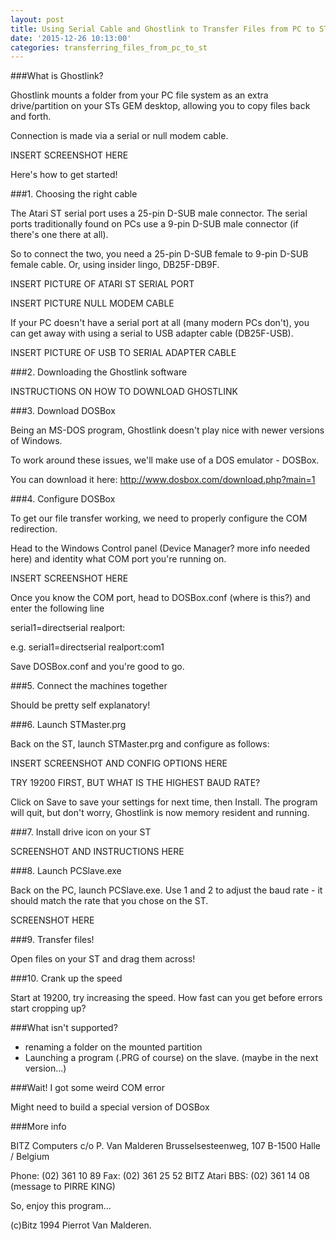 ```yaml
---
layout: post
title: Using Serial Cable and Ghostlink to Transfer Files from PC to ST
date: '2015-12-26 10:13:00'
categories: transferring_files_from_pc_to_st
---
```


###What is Ghostlink?

Ghostlink mounts a folder from your PC file system as an extra drive/partition on your STs GEM desktop, allowing you to copy files back and forth.

Connection is made via a serial or null modem cable.

INSERT SCREENSHOT HERE

Here's how to get started!

###1. Choosing the right cable

The Atari ST serial port uses a 25-pin D-SUB male connector. The serial ports traditionally found on PCs use a 9-pin D-SUB male connector (if there's one there at all).

So to connect the two, you need a 25-pin D-SUB female to 9-pin D-SUB female cable. Or, using insider lingo, DB25F-DB9F.

INSERT PICTURE OF ATARI ST SERIAL PORT 

INSERT PICTURE NULL MODEM CABLE

If your PC doesn't have a serial port at all (many modern PCs don't), you can get away with using a serial to USB adapter cable (DB25F-USB).

INSERT PICTURE OF USB TO SERIAL ADAPTER CABLE 

###2. Downloading the Ghostlink software

INSTRUCTIONS ON HOW TO DOWNLOAD GHOSTLINK

###3. Download DOSBox

Being an MS-DOS program, Ghostlink doesn't play nice with newer versions of Windows.

To work around these issues, we'll make use of a DOS emulator - DOSBox.

You can download it here: http://www.dosbox.com/download.php?main=1

###4. Configure DOSBox

To get our file transfer working, we need to properly configure the COM redirection.

Head to the Windows Control panel (Device Manager? more info needed here) and identity what COM port you're running on.

INSERT SCREENSHOT HERE

Once you know the COM port, head to DOSBox.conf (where is this?) and enter the following line

serial1=directserial realport:<MY REAL COM PORT>

e.g.
serial1=directserial realport:com1

Save DOSBox.conf and you're good to go.

###5. Connect the machines together

Should be pretty self explanatory!

###6. Launch STMaster.prg

Back on the ST, launch STMaster.prg and configure as follows:

INSERT SCREENSHOT AND CONFIG OPTIONS HERE

TRY 19200 FIRST, BUT WHAT IS THE HIGHEST BAUD RATE?

Click on Save to save your settings for next time, then Install. The program will quit, but don't worry, Ghostlink is now memory resident and running.

###7. Install drive icon on your ST

SCREENSHOT AND INSTRUCTIONS HERE

###8. Launch PCSlave.exe

Back on the PC, launch PCSlave.exe. Use 1 and 2 to adjust the baud rate - it should match the rate that you chose on the ST.

SCREENSHOT HERE

###9. Transfer files!

Open files on your ST and drag them across!

###10. Crank up the speed

Start at 19200, try increasing the speed. How fast can you get before errors start cropping up?

###What isn't supported?

* renaming a folder on the mounted partition
* Launching a program (.PRG of course) on the slave. (maybe in the next version...)

###Wait! I got some weird COM error

Might need to build a special version of DOSBox

###More info

BITZ Computers c/o P. Van Malderen
Brusselsesteenweg, 107
B-1500 Halle / Belgium

Phone: (02) 361 10 89
Fax: (02) 361 25 52 
BITZ Atari BBS: (02) 361 14 08 (message to PIRRE KING)

So, enjoy this program...

(c)Bitz 1994 Pierrot Van Malderen.
